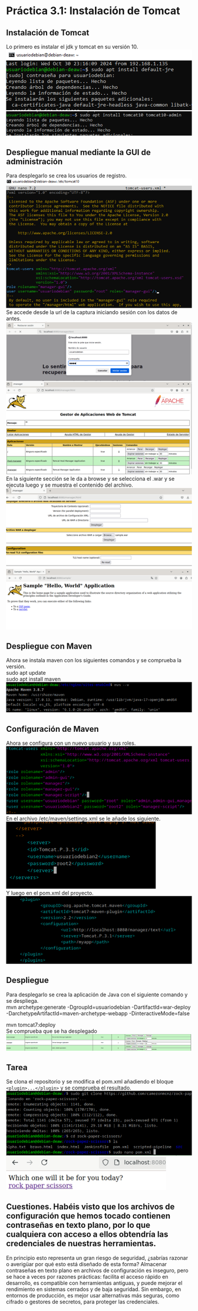 # Práctica 3.1: Instalación de Tomcat
## Instalación de Tomcat
Lo primero es instalar el jdk y tomcat en su versión 10. <br>
![alt text](images3/image-3.png)
![alt text](images3/image-10.png)
## Despliegue manual mediante la GUI de administración
Para desplegarlo se crea los usuarios de registro. <br>
![alt text](images3/image-11.png)
Se accede desde la url de la captura iniciando sesión con los datos de antes. <br>
![alt text](images3/image-20.png)
![alt text](images3/image-12.png)
En la siguiente sección se le da a browse y se selecciona el .war y se ejecuta luego y se muestra el contenido del archivo. <br>
![alt text](images3/image-13.png)
![alt text](images3/image-21.png)
## Despliegue con Maven
Ahora se instala maven con los siguientes comandos y se comprueba la versión. <br>
sudo apt update <br>
sudo apt install maven
![alt text](images3/image-15.png)
## Configuración de Maven
Ahora se configura con un nuevo usuario y sus roles.
![alt text](images3/image-16.png)
En el archivo /etc/maven/settings.xml se le añade los siguiente. <br>
![alt text](images3/image-17.png) <br>
Y luego en el pom.xml del proyecto. <br>
![alt text](images3/image-19.png)
## Despliegue
Para desplegarlo se crea la aplicación de Java con el siguiente comando y se despliega. <br>
mvn archetype:generate -DgroupId=usuariodebian -DartifactId=war-deploy -DarchetypeArtifactId=maven-archetype-webapp -DinteractiveMode=false <br>

mvn tomcat7:deploy <br>
Se comprueba que se ha desplegado
![alt text](images3/image-22.png)
## Tarea
Se clona el repositorio y se modifica el pom.xml añadiendo el bloque ```<plugin>...</plugin>``` y se comprueba el resultado. <br>
![alt text](images3/image-18.png)
![alt text](images3/image-23.png) <br>
## Cuestiones. Habéis visto que los archivos de configuración que hemos tocado contienen contraseñas en texto plano, por lo que cualquiera con acceso a ellos obtendría las credenciales de nuestras herramientas.

En principio esto representa un gran riesgo de seguridad, ¿sabrías razonar o averigüar por qué esto está diseñado de esta forma?
Almacenar contraseñas en texto plano en archivos de configuración es inseguro, pero se hace a veces por razones prácticas: facilita el acceso rápido en desarrollo, es compatible con herramientas antiguas, y puede mejorar el rendimiento en sistemas cerrados y de baja seguridad. Sin embargo, en entornos de producción, es mejor usar alternativas más seguras, como cifrado o gestores de secretos, para proteger las credenciales.